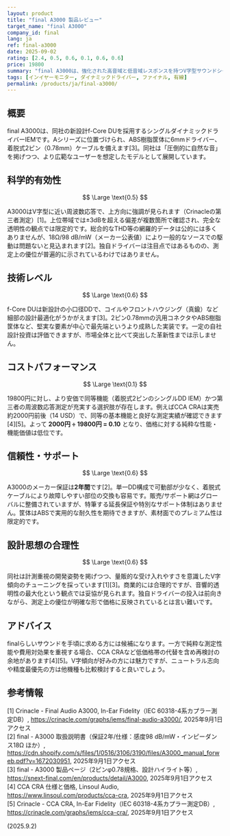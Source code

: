 ```yaml
---
layout: product
title: "final A3000 製品レビュー"
target_name: "final A3000"
company_id: final
lang: ja
ref: final-a3000
date: 2025-09-02
rating: [2.4, 0.5, 0.6, 0.1, 0.6, 0.6]
price: 19800
summary: "final A3000は、強化された高音域と低音域レスポンスを持つV字型サウンドシグネチャーを提示します。同社のf-Core DUドライバー技術を特徴としていますが、130ドル未満の価格帯において、優れた測定性能と価値を提供する代替品との激しい競争に直面しています。"
tags: [インイヤーモニター, ダイナミックドライバー, ファイナル, 有線]
permalink: /products/ja/final-a3000/
---
```

## 概要

final A3000は、同社の新設計f-Core DUを採用するシングルダイナミックドライバーIEMです。Aシリーズに位置づけられ、ABS樹脂筐体に6mmドライバー、着脱式2ピン（0.78mm）ケーブルを備えます[3]。同社は「圧倒的に自然な音」を掲げつつ、より広範なユーザーを想定したモデルとして展開しています。

## 科学的有効性

$$ \Large \text{0.5} $$

A3000はV字型に近い周波数応答で、上方向に強調が見られます（Crinacleの第三者測定）[1]。上位帯域では±3dBを超える偏差が複数箇所で確認され、完全な透明性の観点では限定的です。総合的なTHD等の網羅的データは公的には多くありませんが、18Ω/98 dB/mW（メーカー公表値）により一般的なソースでの駆動は問題ないと見込まれます[2]。独自ドライバーは注目点ではあるものの、測定上の優位が普遍的に示されているわけではありません。

## 技術レベル

$$ \Large \text{0.6} $$

f-Core DUは新設計の小口径DDで、コイルやフロントハウジング（真鍮）など細部の設計最適化がうかがえます[3]。2ピン0.78mmの汎用コネクタやABS樹脂筐体など、堅実な要素が中心で最先端というより成熟した実装です。一定の自社設計投資は評価できますが、市場全体と比べて突出した革新性までは示しません。

## コストパフォーマンス

$$ \Large \text{0.1} $$

19800円に対し、より安価で同等機能（着脱式2ピンのシングルDD IEM）かつ第三者の周波数応答測定が充実する選択肢が存在します。例えばCCA CRAは実売約2000円前後（14 USD）で、同等の基本機能と良好な測定実績が確認できます[4][5]。よって **2000円 ÷ 19800円 = 0.10** となり、価格に対する純粋な性能・機能価値は低位です。

## 信頼性・サポート

$$ \Large \text{0.6} $$

A3000のメーカー保証は**2年間**です[2]。単一DD構成で可動部が少なく、着脱式ケーブルにより故障しやすい部位の交換も容易です。販売/サポート網はグローバルに整備されていますが、特筆する延長保証や特別なサポート体制はありません。筐体はABSで実用的な耐久性を期待できますが、素材面でのプレミアム性は限定的です。

## 設計思想の合理性

$$ \Large \text{0.6} $$

同社は計測重視の開発姿勢を掲げつつ、量販的な受け入れやすさを意識したV字傾向のチューニングを採っています[1][3]。商業的には合理的ですが、音響的透明性の最大化という観点では妥協が見られます。独自ドライバーの投入は前向きながら、測定上の優位が明確な形で価格に反映されているとは言い難いです。

## アドバイス

finalらしいサウンドを手頃に求める方には候補になります。一方で純粋な測定性能や費用対効果を重視する場合、CCA CRAなど低価格帯の代替を含め再検討の余地があります[4][5]。V字傾向が好みの方には魅力ですが、ニュートラル志向や精度最優先の方は他機種も比較検討すると良いでしょう。

## 参考情報

[1] Crinacle - Final Audio A3000, In-Ear Fidelity（IEC 60318-4系カプラー測定DB）, https://crinacle.com/graphs/iems/final-audio-a3000/, 2025年9月1日アクセス  
[2] final - A3000 取扱説明書（保証2年/仕様：感度98 dB/mW・インピーダンス18Ω ほか）, https://cdn.shopify.com/s/files/1/0516/3106/3190/files/A3000_manual_forweb.pdf?v=1672030951, 2025年9月1日アクセス  
[3] final - A3000 製品ページ（2ピンφ0.78規格、設計ハイライト等）, https://snext-final.com/en/products/detail/A3000, 2025年9月1日アクセス  
[4] CCA CRA 仕様と価格, Linsoul Audio, https://www.linsoul.com/products/cca-cra, 2025年9月1日アクセス  
[5] Crinacle - CCA CRA, In-Ear Fidelity（IEC 60318-4系カプラー測定DB）, https://crinacle.com/graphs/iems/cca-cra/, 2025年9月1日アクセス

(2025.9.2)

